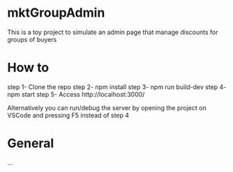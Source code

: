 # mktGroupAdmin

This is a toy project to simulate an admin page that manage discounts for groups of buyers

# How to

step 1- Clone the repo
step 2- npm install
step 3- npm run build-dev
step 4- npm start
step 5- Access http://localhost:3000/

Alternatively you can run/debug the server by opening the project on VSCode and pressing F5 instead of step 4

# General

...
